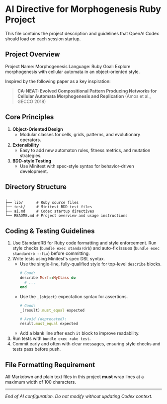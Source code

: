 # AI Directive for Morphogenesis Ruby Project

This file contains the project description and guidelines that OpenAI Codex
should load on each session startup.

## Project Overview

Project Name: Morphogenesis
Language: Ruby
Goal: Explore morphogenesis with cellular automata in an object-oriented style.

Inspired by the following paper as a key inspiration:
> **CA-NEAT: Evolved Compositional Pattern Producing Networks for Cellular
> Automata Morphogenesis and Replication**
> (Amos et al., GECCO 2018)

## Core Principles

1. **Object-Oriented Design**
   - Modular classes for cells, grids, patterns, and evolutionary operators.
2. **Extensibility**
   - Easy to add new automaton rules, fitness metrics, and mutation strategies.
3. **BDD-style Testing**
   - Use Minitest with spec-style syntax for behavior-driven development.

## Directory Structure

```
.
├── lib/      # Ruby source files
├── test/     # Minitest BDD test files
├── ai.md     # Codex startup directives
└── README.md # Project overview and usage instructions
```

## Coding & Testing Guidelines

1.  Use StandardRB for Ruby code formatting and style enforcement.
    Run style checks (`bundle exec standardrb`) and auto-fix issues
    (`bundle exec standardrb --fix`) before committing.
2.  Write tests using Minitest's spec DSL syntax.
    - Use the single-line, fully-qualified style for top-level `describe` blocks.
      ```ruby
      # Good:
      describe Morf::MyClass do
        # ...
      end
      ```
    - Use the `_(object)` expectation syntax for assertions.
      ```ruby
      # Good:
      _(result).must_equal expected

      # Avoid (deprecated):
      result.must_equal expected
      ```
    - Add a blank line after each `it` block to improve readability.
3.  Run tests with `bundle exec rake test`.
4.  Commit early and often with clear messages, ensuring style checks
    and tests pass before push.

## File Formatting Requirement

All Markdown and plain text files in this project **must** wrap lines at a maximum width of 100
characters.

---
*End of AI configuration. Do not modify without updating Codex context.*

